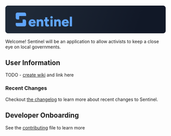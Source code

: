 ![Sentinel](./markdown-assets/SentinelHeader.png)

Welcome! Sentinel will be an application to allow activists to keep a close eye on local governments.

## User Information

TODO - [create wiki](https://github.com/scottbenton/sentinel/issues/29) and link here

### Recent Changes

Checkout [the changelog](./CHANGELOG.md) to learn more about recent changes to Sentinel.

## Developer Onboarding

See the [contributing](./CONTRIBUTING.md) file to learn more
